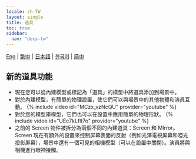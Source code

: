 ```yaml
---
locale: zh-TW
layout: single
title: 道具
toc: true
sidebar:
  nav: "docs-tw"
---
```

[Eng](/dancexr/features/props) | [繁中](/tw/dancexr/features/props) | [日本語](/jp/dancexr/features/props) | [한국어](/kr/dancexr/features/props) | [简中](/zh/dancexr/features/props)


## 新的道具功能
* 現在您可以從內建模型或標記為「道具」的模型中將道具添加到場景中。
* 對於內建模型，有簡單的物理設置，使它們可以與場景中的其他物體和演員互動。
{% include video id="MCzx_vzNcQU" provider="youtube" %}
* 對於您的模型庫模型，它們也可以在設置中應用簡單的物理形狀。
{% include video id="UEc7kLflt7o" provider="youtube" %}
* 之前的 Screen 物件被拆分為兩個不同的內建道具：Screen 和 Mirror。Screen 現在有額外的設置來控制屏幕表面的反射（例如光澤電視屏幕和啞光投影屏幕），場景中還有一個可見的相機模型（可以在設置中關閉）。演員將與相機進行眼神接觸。